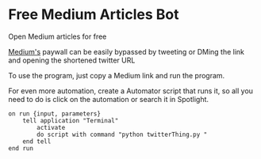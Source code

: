 # Free Medium Articles Bot
Open Medium articles for free

[Medium's](http://medium.com) paywall can be easily bypassed by tweeting or DMing the link and opening the shortened twitter URL 

To use the program, just copy a Medium link and run the program.

For even more automation, create a Automator script that runs it, so all you need to do is click on the automation or search it in Spotlight.

```applescript
on run {input, parameters}
	tell application "Terminal"
		activate
		do script with command "python twitterThing.py "
	end tell
end run
```
